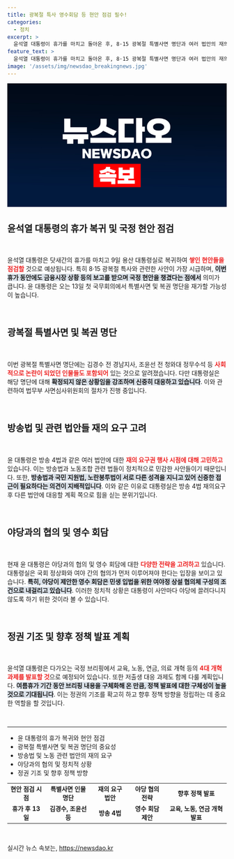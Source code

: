 ```yaml
---
title: 광복절 특사 영수회담 등 현안 점검 필수!
categories:
  - 정치
excerpt: >
  윤석열 대통령이 휴가를 마치고 돌아온 후, 8·15 광복절 특별사면 명단과 여러 법안의 재의요구 시점을 고심 중이다. 김경수, 조윤선 등이 포함된 특사 검토와 야당의 영수 회담 제안이 주요 현안으로 떠오르고 있다.
feature_text: >
  윤석열 대통령이 휴가를 마치고 돌아온 후, 8·15 광복절 특별사면 명단과 여러 법안의 재의요구 시점을 고심 중이다. 김경수, 조윤선 등이 포함된 특사 검토와 야당의 영수 회담 제안이 주요 현안으로 떠오르고 있다.
image: '/assets/img/newsdao_breakingnews.jpg'
---
```


<p><img src="/assets/img/newsdao_breakingnews.jpg" alt="ontimetimes 속보" /></p>

<h2 data-ke-size="size26">윤석열 대통령의 휴가 복귀 및 국정 현안 점검</h2>

<p data-ke-size="size16">&nbsp;</p>

<p>윤석열 대통령은 닷새간의 휴가를 마치고 9일 용산 대통령실로 복귀하여 <b><span style="color: #ee2323;">쌓인 현안들을 점검할</span></b> 것으로 예상됩니다. 특히 8·15 광복절 특사와 관련한 사안이 가장 시급하며, <b><span style="background-color: #21538527;">이번 휴가 동안에도 금융시장 상황 등의 보고를 받으며 국정 현안을 챙겼다는 점에서</span></b> 의미가 큽니다. 윤 대통령은 오는 13일 첫 국무회의에서 특별사면 및 복권 명단을 재가할 가능성이 높습니다. </p>

<p data-ke-size="size16">&nbsp;</p>

<h2 data-ke-size="size26">광복절 특별사면 및 복권 명단</h2>

<p data-ke-size="size16">&nbsp;</p>

<p>이번 광복절 특별사면 명단에는 김경수 전 경남지사, 조윤선 전 청와대 정무수석 등 <b><span style="color: #ee2323;">사회적으로 논란이 되었던 인물들도 포함되어</span></b> 있는 것으로 알려졌습니다. 다만 대통령실은 해당 명단에 대해 <b><span style="background-color: #21538527;">확정되지 않은 상황임을 강조하며 신중히 대응하고 있습니다</span></b>. 이와 관련하여 법무부 사면심사위원회의 절차가 진행 중입니다.</p>

<p data-ke-size="size16">&nbsp;</p>

<h2 data-ke-size="size26">방송법 및 관련 법안들 재의 요구 고려</h2>

<p data-ke-size="size16">&nbsp;</p>

<p>윤 대통령은 방송 4법과 같은 여러 법안에 대한 <b><span style="color: #ee2323;">재의 요구권 행사 시점에 대해 고민하고</span></b> 있습니다. 이는 방송법과 노동조합 관련 법들이 정치적으로 민감한 사안들이기 때문입니다. 또한, <b><span style="background-color: #21538527;">방송법과 국민 지원법, 노란봉투법이 서로 다른 성격을 지니고 있어 신중한 접근이 필요하다는 의견이 지배적입니다</span></b>. 이와 같은 이유로 대통령실은 방송 4법 재의요구 후 다른 법안에 대응할 계획 쪽으로 힘을 싣는 분위기입니다.</p>

<p data-ke-size="size16">&nbsp;</p>

<h2 data-ke-size="size26">야당과의 협의 및 영수 회담</h2>

<p data-ke-size="size16">&nbsp;</p>

<p>현재 윤 대통령은 야당과의 협의 및 영수 회담에 대한 <b><span style="color: #ee2323;">다양한 전략을 고려하고</span></b> 있습니다. 대통령실은 국회 정상화와 여야 간의 협의가 먼저 이루어져야 한다는 입장을 보이고 있습니다. <b><span style="background-color: #21538527;">특히, 야당이 제안한 영수 회담은 민생 입법을 위한 여야정 상설 협의체 구성의 조건으로 내걸리고 있습니다</span></b>. 이러한 정치적 상황은 대통령이 사안마다 야당에 끌려다니지 않도록 하기 위한 것이라 볼 수 있습니다.</p>

<p data-ke-size="size16">&nbsp;</p>

<h2 data-ke-size="size26">정권 기조 및 향후 정책 발표 계획</h2>

<p data-ke-size="size16">&nbsp;</p>

<p>윤석열 대통령은 다가오는 국정 브리핑에서 교육, 노동, 연금, 의료 개혁 등의 <b><span style="color: #ee2323;">4대 개혁 과제를 발표할 것</span></b>으로 예정되어 있습니다. 또한 저출생 대응 과제도 함께 다룰 계획입니다. <b><span style="background-color: #21538527;">여름휴가 기간 동안 브리핑 내용을 구체화해 온 만큼, 정책 발표에 대한 구체성이 높을 것으로 기대됩니다</span></b>. 이는 정권의 기조를 확고히 하고 향후 정책 방향을 정립하는 데 중요한 역할을 할 것입니다.</p>

<p data-ke-size="size16">&nbsp;</p>

<hr />

<ul>
<li>윤 대통령의 휴가 복귀와 현안 점검</li>
<li>광복절 특별사면 및 복권 명단의 중요성</li>
<li>방송법 및 노동 관련 법안의 재의 요구</li>
<li>야당과의 협의 및 정치적 상황</li>
<li>정권 기조 및 향후 정책 방향</li>
</ul>

<table>
<tr>
<td style="text-align: center; height: 17px;"><b>현안 점검 시점</b></td>
<td style="text-align: center; height: 17px;"><b>특별사면 인물 명단</b></td>
<td style="text-align: center; height: 17px;"><b>재의 요구 법안</b></td>
<td style="text-align: center; height: 17px;"><b>야당 협의 전략</b></td>
<td style="text-align: center; height: 17px;"><b>향후 정책 발표</b></td>
</tr>
<tr>
<td style="text-align: center; height: 17px;"><b>휴가 후 13일</b></td>
<td style="text-align: center; height: 17px;"><b>김경수, 조윤선 등</b></td>
<td style="text-align: center; height: 17px;"><b>방송 4법</b></td>
<td style="text-align: center; height: 17px;"><b>영수 회담 제안</b></td>
<td style="text-align: center; height: 17px;"><b>교육, 노동, 연금 개혁 발표</b></td>
</tr>
</table>

<p data-ke-size="size16">&nbsp;</p>
실시간 뉴스 속보는, <a href="https://newsdao.kr" rel="dofollow">https://newsdao.kr</a>


